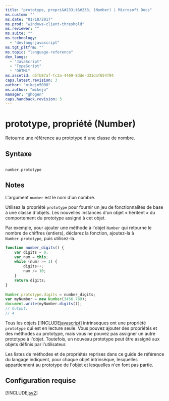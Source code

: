 ```yaml
---
title: "prototype, propri&#233;t&#233; (Number) | Microsoft Docs"
ms.custom: ""
ms.date: "01/18/2017"
ms.prod: "windows-client-threshold"
ms.reviewer: ""
ms.suite: ""
ms.technology: 
  - "devlang-javascript"
ms.tgt_pltfrm: ""
ms.topic: "language-reference"
dev_langs: 
  - "JavaScript"
  - "TypeScript"
  - "DHTML"
ms.assetid: d5fb87af-fc3a-4469-8dde-d31daf654f94
caps.latest.revision: 3
author: "mikejo5000"
ms.author: "mikejo"
manager: "ghogen"
caps.handback.revision: 3
---
```

# prototype, propri&#233;t&#233; (Number)
Retourne une référence au prototype d'une classe de nombre.  
  
## Syntaxe  
  
```  
  
number.prototype  
```  
  
## Notes  
 L'argument `number` est le nom d'un nombre.  
  
 Utilisez la propriété `prototype` pour fournir un jeu de fonctionnalités de base à une classe d'objets.  Les nouvelles instances d'un objet « héritent » du comportement du prototype assigné à cet objet.  
  
 Par exemple, pour ajouter une méthode à l'objet `Number` qui retourne le nombre de chiffres \(entiers\), déclarez la fonction, ajoutez\-la à `Number.prototype`, puis utilisez\-la.  
  
```javascript  
function number_digits() {  
    var digits = 0;  
    var num = this;  
    while (num) >= 1) {  
        digits++;  
        num /= 10;  
    }  
    return digits;  
}  
  
Number.prototype.digits = number_digits;  
var myNumber = new Number(3456.789);  
document.write(myNumber.digits());  
// Output:  
// 4  
```  
  
 Tous les objets [!INCLUDE[javascript](../../javascript/includes/javascript-md.md)] intrinsèques ont une propriété `prototype` qui est en lecture seule.  Vous pouvez ajouter des propriétés et des méthodes au prototype, mais vous ne pouvez pas assigner un autre prototype à l'objet.  Toutefois, un nouveau prototype peut être assigné aux objets définis par l'utilisateur.  
  
 Les listes de méthodes et de propriétés reprises dans ce guide de référence du langage indiquent, pour chaque objet intrinsèque, lesquelles appartiennent au prototype de l'objet et lesquelles n'en font pas partie.  
  
## Configuration requise  
 [!INCLUDE[jsv2](../../javascript/reference/includes/jsv2-md.md)]